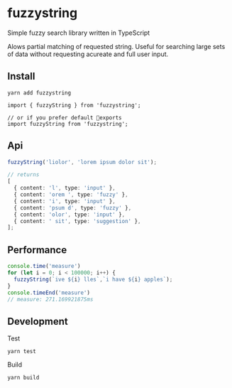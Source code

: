 # fuzzystring

Simple fuzzy search library written in TypeScript

Alows partial matching of requested string. Useful for searching large sets of data without requesting acureate and full user input.

## Install

`yarn add fuzzystring`

```
import { fuzzyString } from 'fuzzystring';

// or if you prefer default 🤮exports
import fuzzyString from 'fuzzystring';

```

## Api

```ts
fuzzyString('liolor', 'lorem ipsum dolor sit');

// returns 
[
  { content: 'l', type: 'input' },
  { content: 'orem ', type: 'fuzzy' },
  { content: 'i', type: 'input' },
  { content: 'psum d', type: 'fuzzy' },
  { content: 'olor', type: 'input' },
  { content: ' sit', type: 'suggestion' },
];
```

## Performance

```js
console.time('measure')
for (let i = 0; i < 100000; i++) {
  fuzzyString(`ive ${i} lles`,`i have ${i} apples`);
}
console.timeEnd('measure')
// measure: 271.169921875ms
```

## Development

Test

`yarn test`

Build 

`yarn build`


